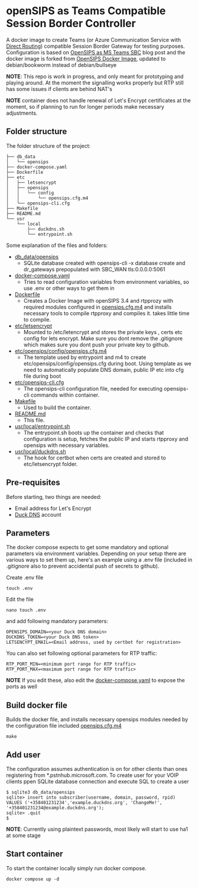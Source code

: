 # openSIPS as Teams Compatible Session Border Controller

A docker image to create Teams (or Azure Communication Service with [Direct Routing](https://learn.microsoft.com/en-us/azure/communication-services/concepts/telephony/direct-routing-provisioning)) compatible Session Border Gateway for testing purposes. Configuration is based on [OpenSIPS as MS Teams SBC](https://blog.opensips.org/2019/09/16/opensips-as-ms-teams-sbc/) blog post and the docker image is forked from [OpenSIPS Docker Image](https://github.com/OpenSIPS/docker-opensips), updated to debian/bookworm instead of debian/bullseye

**NOTE**: This repo is work in progress, and only meant for prototyping and playing around. At the moment the signalling works properly but RTP still has some issues if clients are behind NAT's

**NOTE** container does not handle renewal of Let's Encrypt certificates at the moment, so if planning to run for longer periods make necessary adjustments. 

## Folder structure

The folder structure of the project: 

```
├── db_data
│   └── opensips
├── docker-compose.yaml
├── Dockerfile
├── etc
│   ├── letsencrypt
│   ├── opensips
│   │   └── config
│   │       └── opensips.cfg.m4
│   └── opensips-cli.cfg
├── Makefile
├── README.md
└── usr
    └── local
        ├── duckdns.sh
        └── entrypoint.sh
```

Some explanation of the files and folders:
- [db_data/opensips ](db_data/opensips) 
    - SQLite database created with opensips-cli -x database create and dr_gateways prepopulated with SBC_WAN tls:0.0.0.0:5061 
- [docker-compose.yaml](docker-compose.yaml) 
    - Tries to read configuration variables from environment variables, so use .env or other ways to get them in
- [Dockerfile](Dockerfile) 
    - Creates a Docker Image with openSIPS 3.4 and rtpprozy with required modules configured in [opensips.cfg.m4](etc/opensips/config/opensips.cfg.m4) and installs necessary tools to compile rtpproxy and compiles it. takes little time to compile. 
- [etc/letsencrypt](etc/letsencrypt) 
    - Mounted to /etc/letencrypt and stores the private keys , certs etc config for lets encrypt. Make sure you dont remove the .gitignore which makes sure you dont push your private key to github.
- [etc/opensips/config/opensips.cfg.m4](etc/opensips/config/opensips.cfg.m4)
    - The template used by entrypoint and m4 to create etc/opensips/config/opensips.cfg during boot. Using template as we need to automatically populate DNS domain, public IP etc into cfg file during boot 
- [etc/opensips-cli.cfg](etc/opensips-cli.cfg)
    - The opensips-cli configuration file, needed for executing opensips-cli commands within container.
- [Makefile](Makefile)
    - Used to build the container.
- [README.md](README.md)
    - This file.
- [usr/local/entrypoint.sh](usr/local/entrypoint.sh) 
    - The entrypoint.sh boots up the container and checks that configuration is setup, fetches the public IP and starts rtpproxy and opensips with necessary variables.
- [usr/local/duckdns.sh](usr/local/duckdns.sh) 
    - The hook for certbot when certs are created and stored to etc/letsencrypt folder.


## Pre-requisites

Before starting, two things are needed:
- Email address for Let's Encrypt
- [Duck DNS](https://www.duckdns.org/) account

## Parameters

The docker compose expects to get some mandatory and optional parameters via environment variables. Depending on your setup there are various ways to set them up, here's an example using a .env file (included in .gitignore also to prevent accidental push of secrets to github).

Create .env file

```
touch .env
```
Edit the file
```
nano touch .env
```
and add following mandatory parameters:
```
OPENSIPS_DOMAIN=<your Duck DNS domain>
DUCKDNS_TOKEN=<your Duck DNS token>
LETSENCYPT_EMAIL=<Email address, used by certbot for registration>
```

You can also set following optional parameters for RTP traffic: 
```
RTP_PORT_MIN=<minimum port range for RTP traffic>
RTP_PORT_MAX=<maximum port range for RTP traffic>
```
**NOTE** If you edit these, also edit the [docker-compose.yaml](docker-compose.yaml) to expose the ports as well

## Build docker file

Builds the docker file, and installs necessary opensips modules needed by the configuration file included [opensips.cfg.m4](etc/opensips/config/opensips.cfg.m4)

```
make
```

## Add user

The configuration assumes authentication is on for other clients than ones registering from *.pstnhub.microsoft.com. To create user for your VOIP clients ppen SQLite database connection and execute SQL to create a user

```
$ sqlite3 db_data/opensips
sqlite> insert into subscriber(username, domain, password, rpid) VALUES ('+358401231234','example.duckdns.org', 'ChangeMe!', '+358401231234@example.duckdns.org');
sqlite> .quit
$
```

**NOTE**: Currently using plaintext passwords, most likely will start to use ha1 at some stage

## Start container

To start the container locally simply run docker compose.

```
docker compose up -d
```